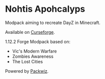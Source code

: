 # Nohtis Apohcalyps

Modpack aiming to recreate DayZ in Minecraft.

Available on [Curseforge](https://www.curseforge.com/minecraft/modpacks/nohtis-apohcalyps).

1.12.2 Forge Modpack based on:
- Vic's Modern Warfare
- Zombies Awareness
- The Lost Cities

Powered by [Packwiz](https://github.com/packwiz/packwiz).
